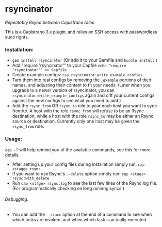 rsyncinator
============

*Repeatably Rsync between Capistrano roles*

This is a Capistrano 3.x plugin, and relies on SSH access with passwordless sudo rights.

### Installation:
* `gem install rsyncinator` (Or add it to your Gemfile and `bundle install`.)
* Add "require 'rsyncinator'" to your Capfile
`echo "require 'rsyncinator'" >> Capfile`
* Create example configs:
`cap rsyncinator:write_example_configs`
* Turn them into real configs by removing the `_example` portions of their names, and adjusting their content to fit your needs. (Later when you upgrade to a newer version of rsyncinator, you can `rsyncinator:write_example_configs` again and diff your current configs against the new configs to see what you need to add.)
* Add the `rsync_from` OR `rsync_to` role to your each host you want to sync from/to. A host with the role `rsync_from` will refuse to be an Rsync destination, while a host with the role `rsync_to` may be either an Rsync source or destination. Currently only one host may be given the `rsync_from` role.

### Usage:
`cap -T` will help remind you of the available commands, see this for more details.
* After setting up your config files during installation simply run:
`cap <stage> rsync`
* If you want to use Rsync's `--delete` option simply run:
`cap <stage> rsync:with_delete`
* Run `cap <stage> rsync:log` to see the last few lines of the Rsync log file. (For programmatically checking on long running syncs.)

###### Debugging:
* You can add the `--trace` option at the end of a command to see when which tasks are invoked, and when which task is actually executed.
